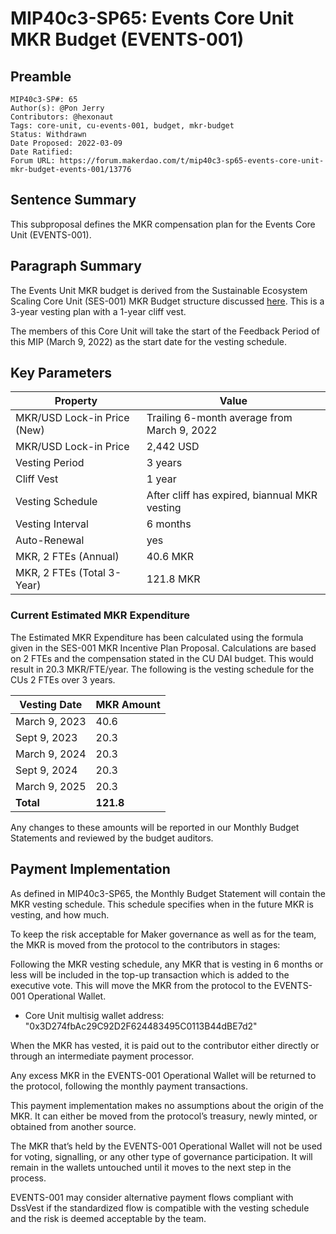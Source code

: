 # MIP40c3-SP65: Events Core Unit MKR Budget (EVENTS-001)

## Preamble
```
MIP40c3-SP#: 65
Author(s): @Pon Jerry
Contributors: @hexonaut
Tags: core-unit, cu-events-001, budget, mkr-budget
Status: Withdrawn
Date Proposed: 2022-03-09
Date Ratified:
Forum URL: https://forum.makerdao.com/t/mip40c3-sp65-events-core-unit-mkr-budget-events-001/13776
```

## Sentence Summary

This subproposal defines the MKR compensation plan for the Events Core Unit (EVENTS-001).

## Paragraph Summary

The Events Unit MKR budget is derived from the Sustainable Ecosystem Scaling Core Unit (SES-001) MKR Budget structure discussed [here](https://forum.makerdao.com/t/pre-mip-discussion-an-alternative-mkr-compensation-plan/8000). This is a 3-year vesting plan with a 1-year cliff vest.

The members of this Core Unit will take the start of the Feedback Period of this MIP (March 9, 2022) as the start date for the vesting schedule.

## Key Parameters

| Property | Value |
| -------- | -------- |
| MKR/USD Lock-in Price (New)    | Trailing 6-month average from March 9, 2022 |
|MKR/USD Lock-in Price |2,442 USD|
|Vesting Period|3 years|
|Cliff Vest|1 year|
|Vesting Schedule|After cliff has expired, biannual MKR vesting|
|Vesting Interval|6 months|
|Auto-Renewal|yes|
|MKR, 2 FTEs (Annual) | 40.6 MKR|
|MKR, 2 FTEs (Total 3-Year) | 121.8 MKR|


### Current Estimated MKR Expenditure

The Estimated MKR Expenditure has been calculated using the formula given in the SES-001 MKR Incentive Plan Proposal. Calculations are based on 2 FTEs and the compensation stated in the CU DAI budget. This would result in 20.3 MKR/FTE/year.  The following is the vesting schedule for the CUs 2 FTEs over 3 years.


| Vesting Date | MKR Amount |
| -------- | -------- |
| March 9, 2023     | 40.6    |
|Sept 9, 2023| 20.3|
|March 9, 2024|20.3|
|Sept 9, 2024|20.3|
|March 9, 2025|20.3|
|**Total**|**121.8**|

Any changes to these amounts will be reported in our Monthly Budget Statements and reviewed by the budget auditors.

## Payment Implementation

As defined in MIP40c3-SP65, the Monthly Budget Statement will contain the MKR vesting schedule. This schedule specifies when in the future MKR is vesting, and how much.

To keep the risk acceptable for Maker governance as well as for the team, the MKR is moved from the protocol to the contributors in stages:

Following the MKR vesting schedule, any MKR that is vesting in 6 months or less will be included in the top-up transaction which is added to the executive vote. This will move the MKR from the protocol to the EVENTS-001 Operational Wallet.
* Core Unit multisig wallet address: "0x3D274fbAc29C92D2F624483495C0113B44dBE7d2"

When the MKR has vested, it is paid out to the contributor either directly or through an intermediate payment processor.

Any excess MKR in the EVENTS-001 Operational Wallet will be returned to the protocol, following the monthly payment transactions.

This payment implementation makes no assumptions about the origin of the MKR. It can either be moved from the protocol’s treasury, newly minted, or obtained from another source.

The MKR that’s held by the EVENTS-001 Operational Wallet will not be used for voting, signalling, or any other type of governance participation. It will remain in the wallets untouched until it moves to the next step in the process.

EVENTS-001 may consider alternative payment flows compliant with DssVest if the standardized flow is compatible with the vesting schedule and the risk is deemed acceptable by the team.
